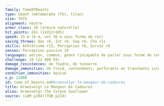 ```yaml
---
family: TomeOfBeasts
type: Géant (métamorphe (TG), titan)
size: TGTG
alignment: neutre
armor_class: 19 (armure naturelle)
hit_points: 241 (12d12+105)
speed: 15 m (6 m, vol 36 m sous forme de roc)
saving_throws: Dex +6, Int +9, Sag +9, Cha +11
skills: Athlétisme +13, Perception +9, Survie +9
senses: Perception passive 19
languages: aérien, commun, géant (incapable de parler sous forme de roc)
challenge: 19 (22 000 PX)
damage_resistances: de foudre, de tonnerre
damage_immunities: de froid, contondants, perforants et tranchants issus d'armes non magiques
condition_immunities: épuisé
x_p: 22000
id: tome_of_beasts.md#hraesvelgr-le-mangeur-de-cadavres
title: Hraesvelgr Le Mangeur De Cadavres
alias: Hraesvelgr the Corpse Swallower
source: (LDM p204)(TOB p224)
---
```


